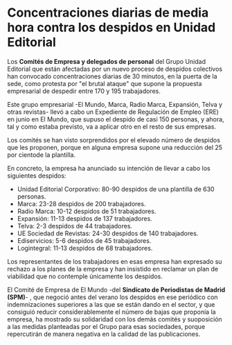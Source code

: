 # Concentraciones diarias de media hora contra los despidos en Unidad Editorial

Los **Comités de Empresa y delegados de personal** del Grupo Unidad Editorial que están afectadas por un nuevo proceso de despidos colectivos han convocado concentraciones diarias de 30 minutos, en la puerta de la sede, como protesta por "el brutal ataque" que supone la propuesta empresarial de despedir entre 170 y 195 trabajadores.

Este grupo empresarial -El Mundo, Marca, Radio Marca, Expansión, Telva y otras revistas- llevó a cabo un Expediente de Regulación de Empleo (ERE) en junio en El Mundo, que supuso el despido de casi 150 personas, y ahora, tal y como estaba previsto, va a aplicar otro en el resto de sus empresas.

Los comités se han visto sorprendidos por el elevado número de despidos que les proponen, porque en alguna empresa supone una reducción del 25 por cientode la plantilla.

En concreto, la empresa ha anunciado su intención de llevar a cabo los siguientes despidos:

- Unidad Editorial Corporativo: 80-90 despidos de una plantilla de 630 personas.
- Marca: 23-28 despidos de 200 trabajadores.
- Radio Marca: 10-12 despidos de 51 trabajadores.
- Expansión: 11-13 despidos de 137 trabajadores.
- Telva: 2-3 despidos de 44 trabajadores.
- UE Sociedad de Revistas: 24-30 despidos de 140 trabajadores.
- Ediservicios: 5-6 despidos de 45 trabajadores.
- Logintegral: 11-13 despidos de 68 trabajadores.

Los representantes de los trabajadores en esas empresa han expresado su rechazo a los planes de la empresa y han insistido en reclamar un plan de viabilidad que no contemple únicamente los despidos.

El Comité de Empresa de El Mundo -del **Sindicato de Periodistas de Madrid (SPM)**- , que negoció antes del verano los despidos en ese periódico con indemnizaciones superiores a las que se están dando en el sector, y que consiguió reducir considerablemente el número de bajas que proponía la empresa, ha mostrado su solidaridad con los demás comités y suoposición a las medidas planteadas por el Grupo para esas sociedades, porque repercutirán de manera negativa en la calidad de las publicaciones.
